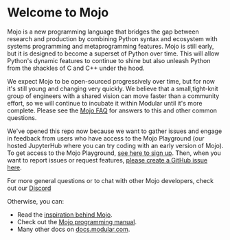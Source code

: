# Welcome to Mojo

Mojo is a new programming language that bridges the gap between research 
and production by combining Python syntax and ecosystem with systems 
programming and metaprogramming features. Mojo is still early, but it is designed
to become a superset of 
Python over time.  This will allow Python's dynamic features to continue
to shine but also unleash Python from the shackles of C and C++ under the hood.

We expect Mojo to be open-sourced progressively over time, but for now it's still 
young and changing very quickly. We believe that a small,tight-knit group of 
engineers with a shared vision can move faster than a community effort, so we will
continue to incubate it within Modular until it's more complete.  Please see the 
[Mojo FAQ](https://docs.modular.com/mojo/faq.html) for answers to this and other 
common questions. 

We've opened this repo now because we want to gather issues and engage in feedback 
from users who have access to the Mojo Playground (our hosted JupyterHub
where you can try coding with an early version of Mojo). To get access to the
Mojo Playground, [see here to sign up](https://docs.modular.com/mojo/get-started.html).
Then, when you want to report issues or request features,
[please create a GitHub issue here](https://github.com/modularml/mojo/issues).

For more general questions or to chat with other Mojo developers,
check out our [Discord](https://discord.gg/modular) 

Otherwise, you can:
- Read the [inspiration behind Mojo](https://docs.modular.com/mojo/why-mojo.html).
- Check out the [Mojo programming manual](https://docs.modular.com/mojo/programming-manual.html).
- Many other docs on [docs.modular.com](https://docs.modular.com).
